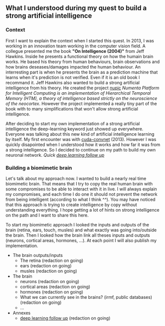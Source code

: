 ## What I understood during my quest to build a strong artificial intelligence

### Context
First I want to explain the context when I started this quest. In 2013, I was working in an innovation team working in the computer vision field. A collegue presented me the book **"On Intelligence (2004)"** from Jeff Hawkins. Inside he presents a functional theory on how the humain brain works. He based his theory from human behaviours, brain observations and how brains deseases/damages impacted the human behaviour. An interresting part is when he presents the brain as a prediction machine that learns when it's prediction is not verified. Even if it is an old book I recommand it. Jeff Hawkins also wanted to build a strong artificial intelligence from his theory. He created the project [nupic](https://github.com/numenta/nupic) _Numenta Platform for Intelligent Computing is an implementation of Hierarchical Temporal Memory (HTM), a theory of intelligence based strictly on the neuroscience of the neocortex_. However the project implemented a really tiny part of the book with to many simplifications that won't allow strong artificial intelligence.

After deciding to start my own implementation of a strong artificial intelligence the deep-learning keyword just showed up everywhere. Everyone was talking about this new kind of artificial intelligence learning by itself. My first encounter was with [cuda-convnet](https://code.google.com/archive/p/cuda-convnet/) (2013). However I was quickly disapointed when I understood how it works and how far it was from a strong intelligence. So I decided to continue on my path to build my own neuronal network. _Quick [deep learning follow up](deep_learning.md)_

### Building a biomimetic brain
Let's talk about my approach now. I wanted to build a nearly real time biomimetic brain. That means that I try to copy the real human brain with some compromises to be able to interact with it in live. I will always explain my compromises, and each time I do one it should not prevent the network from being intelligent (according to what I think ^^). You may have noticed that this approach is trying to create intelligence by copy without understanding everything. I hope getting a lot of hints on strong intelligence on the path and I want to share this here.

To start my biomimetic approach I looked the inputs and outputs of the brain (retina, ears, touch, musles) and what exactly was going into/outside the brain.
Then I looked how the brain link all theses inputs and outputs (neurons, cortical areas, hormones, ...). At each point I will also publish my implementation.

- The brain outputs/inputs
  - The retina (redaction on going)
  - ears (redaction on going)
  - musles (redaction on going)
- The brain
  - neurons (redaction on going)
  - cortical areas (redaction on going)
  - hormones (redaction on going)
  - What we can currently see in the brains? (irmf, public databases) (redaction on going)
  - ...
- Annexes
  - [deep learning follow up](deep_learning.md) (redaction on going)
